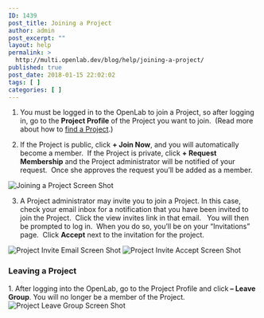 ```yaml
---
ID: 1439
post_title: Joining a Project
author: admin
post_excerpt: ""
layout: help
permalink: >
  http://multi.openlab.dev/blog/help/joining-a-project/
published: true
post_date: 2018-01-15 22:02:02
tags: [ ]
categories: [ ]
---
```

1. You must be logged in to the OpenLab to join a Project, so after logging in, go to the <strong>Project Profile</strong> of the Project you want to join.  (Read more about how to <a title="Finding a Project" href="https://multi.openlab.dev/blog/help/finding-a-project/">find a Project</a>.)

2. If the Project is public, click <strong>+ Join Now</strong>, and you will automatically become a member.  If the Project is private, click <strong>+ Request Membership</strong> and the Project administrator will be notified of your request.  Once she approves the request you’ll be added as a member.

<img class="alignnone wp-image-36506 size-full" src="https://openlab.citytech.cuny.edu/wp-content/uploads/2012/09/Joining_Project_1_v2.png" sizes="(max-width: 1166px) 100vw, 1166px" srcset="https://openlab.citytech.cuny.edu/wp-content/uploads/2012/09/Joining_Project_1_v2.png 1166w, https://openlab.citytech.cuny.edu/wp-content/uploads/2012/09/Joining_Project_1_v2-300x150.png 300w, https://openlab.citytech.cuny.edu/wp-content/uploads/2012/09/Joining_Project_1_v2-1024x511.png 1024w, https://openlab.citytech.cuny.edu/wp-content/uploads/2012/09/Joining_Project_1_v2-32x16.png 32w" alt="Joining a Project Screen Shot" />

3. A Project administrator may invite you to join a Project. In this case, check your email inbox for a notification that you have been invited to join the Project.  Click the view invites link in that email.   You will then be prompted to log in.  When you do so, you’ll be on your “Invitations” page.  Click <strong>Accept</strong> next to the invitation for the project.

<img class="alignnone wp-image-3000 size-full" src="https://openlab.citytech.cuny.edu/wp-content/uploads/2012/07/Joining_Course_2a.png" sizes="(max-width: 659px) 100vw, 659px" srcset="https://openlab.citytech.cuny.edu/wp-content/uploads/2012/07/Joining_Course_2a.png 659w, https://openlab.citytech.cuny.edu/wp-content/uploads/2012/07/Joining_Course_2a-300x147.png 300w" alt="Project Invite Email Screen Shot" />

<img class="alignnone wp-image-36508 size-full" src="https://openlab.citytech.cuny.edu/wp-content/uploads/2012/09/Joining_Project_3_v2.png" sizes="(max-width: 1181px) 100vw, 1181px" srcset="https://openlab.citytech.cuny.edu/wp-content/uploads/2012/09/Joining_Project_3_v2.png 1181w, https://openlab.citytech.cuny.edu/wp-content/uploads/2012/09/Joining_Project_3_v2-300x150.png 300w, https://openlab.citytech.cuny.edu/wp-content/uploads/2012/09/Joining_Project_3_v2-1024x512.png 1024w, https://openlab.citytech.cuny.edu/wp-content/uploads/2012/09/Joining_Project_3_v2-32x16.png 32w" alt="Project Invite Accept Screen Shot" />
<h3><strong>Leaving a Project</strong></h3>
1. After logging into the OpenLab, go to the Project Profile and click<strong> – Leave Group</strong>. You will no longer be a member of the Project.

<img class="alignnone wp-image-36509 size-full" src="https://openlab.citytech.cuny.edu/wp-content/uploads/2012/09/Joining_Project_4_v2.png" sizes="(max-width: 1168px) 100vw, 1168px" srcset="https://openlab.citytech.cuny.edu/wp-content/uploads/2012/09/Joining_Project_4_v2.png 1168w, https://openlab.citytech.cuny.edu/wp-content/uploads/2012/09/Joining_Project_4_v2-300x151.png 300w, https://openlab.citytech.cuny.edu/wp-content/uploads/2012/09/Joining_Project_4_v2-1024x515.png 1024w, https://openlab.citytech.cuny.edu/wp-content/uploads/2012/09/Joining_Project_4_v2-32x16.png 32w" alt="Project Leave Group Screen Shot" />